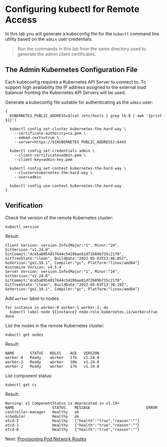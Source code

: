 # Configuring kubectl for Remote Access

In this lab you will generate a kubeconfig file for the `kubectl` command line utility based on the `admin` user credentials.

> Run the commands in this lab from the same directory used to generate the admin client certificates.

## The Admin Kubernetes Configuration File

Each kubeconfig requires a Kubernetes API Server to connect to. To support high availability the IP address assigned to the external load balancer fronting the Kubernetes API Servers will be used.

Generate a kubeconfig file suitable for authenticating as the `admin` user:

```shell
{
  KUBERNETES_PUBLIC_ADDRESS=$(cat /etc/hosts | grep lb-0 | awk '{print $1}')

  kubectl config set-cluster kubernetes-the-hard-way \
    --certificate-authority=ca.pem \
    --embed-certs=true \
    --server=https://${KUBERNETES_PUBLIC_ADDRESS}:6443

  kubectl config set-credentials admin \
    --client-certificate=admin.pem \
    --client-key=admin-key.pem

  kubectl config set-context kubernetes-the-hard-way \
    --cluster=kubernetes-the-hard-way \
    --user=admin

  kubectl config use-context kubernetes-the-hard-way
}
```

## Verification

Check the version of the remote Kubernetes cluster:

```shell
kubectl version
```

Result:

```
Client Version: version.Info{Major:"1", Minor:"24", GitVersion:"v1.24.0", GitCommit:"4ce5a8954017644c5420bae81d72b09b735c21f0", GitTreeState:"clean", BuildDate:"2022-05-03T13:46:05Z", GoVersion:"go1.18.1", Compiler:"gc", Platform:"linux/amd64"}
Kustomize Version: v4.5.4
Server Version: version.Info{Major:"1", Minor:"24", GitVersion:"v1.24.0", GitCommit:"4ce5a8954017644c5420bae81d72b09b735c21f0", GitTreeState:"clean", BuildDate:"2022-05-03T13:38:19Z", GoVersion:"go1.18.1", Compiler:"gc", Platform:"linux/amd64"}
```

Add `worker` label to nodes:

```shell
for instance in worker-0 worker-1 worker-2; do
  kubectl label node ${instance} node-role.kubernetes.io/worker=true
done
```

List the nodes in the remote Kubernetes cluster:

```shell
kubectl get nodes
```

Result:

```
NAME       STATUS   ROLES    AGE   VERSION
worker-0   Ready    worker   17m   v1.24.0
worker-1   Ready    worker   18m   v1.24.0
worker-2   Ready    worker   17m   v1.24.0
```

List component status:

```shell
kubectl get cs
```

Result:

```
Warning: v1 ComponentStatus is deprecated in v1.19+
NAME                 STATUS    MESSAGE                         ERROR
controller-manager   Healthy   ok                              
scheduler            Healthy   ok                              
etcd-2               Healthy   {"health":"true","reason":""}   
etcd-1               Healthy   {"health":"true","reason":""}   
etcd-0               Healthy   {"health":"true","reason":""} 
```

Next: [Provisioning Pod Network Routes](11-pod-network-routes.md)
